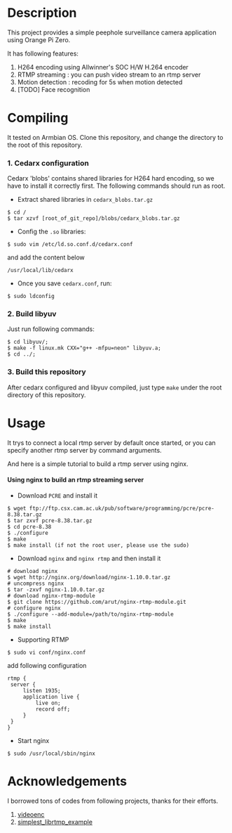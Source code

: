 # Description

This project provides a simple peephole surveillance camera application using Orange Pi Zero.

It has following features:
1. H264 encoding using Allwinner's SOC H/W H.264 encoder
2. RTMP streaming : you can push video stream to an rtmp server
3. Motion detection : recoding for 5s when motion detected
4. [TODO] Face recognition


#  Compiling

It tested on Armbian OS. Clone this repository, and change the directory to the root of this repository.

### 1. Cedarx configuration
Cedarx 'blobs' contains shared libraries for H264 hard encoding, so we have to install it correctly first. The following commands should run as root.
- Extract shared libraries in `cedarx_blobs.tar.gz`
```shell
$ cd /
$ tar xzvf [root_of_git_repo]/blobs/cedarx_blobs.tar.gz
```
- Config the `.so` libraries:
```shell
$ sudo vim /etc/ld.so.conf.d/cedarx.conf
```
and add the content below
```shell
/usr/local/lib/cedarx
```
- Once you save `cedarx.conf`, run:
```shell
$ sudo ldconfig
```

### 2. Build libyuv
Just run following commands:
```shell
$ cd libyuv/;
$ make -f linux.mk CXX="g++ -mfpu=neon" libyuv.a;
$ cd ../;
```

### 3. Build this repository
After cedarx configured and libyuv compiled, just type `make` under the root directory of this repository.

# Usage
It trys to connect a local rtmp server by default once started, or you can specify another rtmp server by command arguments.

And here is a simple tutorial to build a rtmp server using nginx.
#### Using nginx to build an rtmp streaming server
- Download `PCRE` and install it

```shell
$ wget ftp://ftp.csx.cam.ac.uk/pub/software/programming/pcre/pcre-8.38.tar.gz
$ tar zxvf pcre-8.38.tar.gz
$ cd pcre-8.38
$ ./configure
$ make
$ make install (if not the root user, please use the sudo)
```
- Download `nginx` and `nginx rtmp` and then install it

```shell
# download nginx
$ wget http://nginx.org/download/nginx-1.10.0.tar.gz  
# uncompress nginx
$ tar -zxvf nginx-1.10.0.tar.gz
# download nginx-rtmp-module
$ git clone https://github.com/arut/nginx-rtmp-module.git
# configure nginx
$ ./configure --add-module=/path/to/nginx-rtmp-module
$ make
$ make install
```
- Supporting RTMP

```
$ sudo vi conf/nginx.conf
```
add following configuration
```
rtmp {
 server {
     listen 1935;
     application live {
         live on;
         record off;
     }
 }
}
```
- Start nginx

```
$ sudo /usr/local/sbin/nginx
```



# Acknowledgements
I borrowed tons of codes from following projects, thanks for their efforts.

1. [videoenc](https://github.com/rosimildo/videoenc)
2. [simplest_librtmp_example](https://github.com/leixiaohua1020/simplest_librtmp_example)
